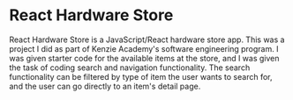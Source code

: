# React Hardware Store
React Hardware Store is a JavaScript/React hardware store app. This was a project I did as part of Kenzie Academy's software engineering program. I was given starter code for the available items at the store, and I was given the task of coding search and navigation functionality. The search functionality can be filtered by type of item the user wants to search for, and the user can go directly to an item's detail page. 